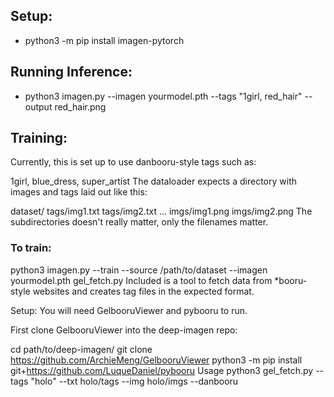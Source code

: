 ## Setup:
* python3 -m pip install imagen-pytorch
## Running Inference:
* python3 imagen.py --imagen yourmodel.pth --tags "1girl, red_hair" --output red_hair.png
## Training:
Currently, this is set up to use danbooru-style tags such as:

1girl, blue_dress, super_artist
The dataloader expects a directory with images and tags laid out like this:

dataset/
   tags/img1.txt
   tags/img2.txt
   ...
   imgs/img1.png
   imgs/img2.png
The subdirectories doesn't really matter, only the filenames matter.

### To train:
python3 imagen.py --train --source /path/to/dataset --imagen yourmodel.pth
gel_fetch.py
Included is a tool to fetch data from *booru-style websites and creates tag files in the expected format.

Setup:
You will need GelbooruViewer and pybooru to run.

First clone GelbooruViewer into the deep-imagen repo:

cd path/to/deep-imagen/
git clone https://github.com/ArchieMeng/GelbooruViewer
python3 -m pip install git+https://github.com/LuqueDaniel/pybooru
Usage
python3 gel_fetch.py --tags "holo" --txt holo/tags --img holo/imgs --danbooru
